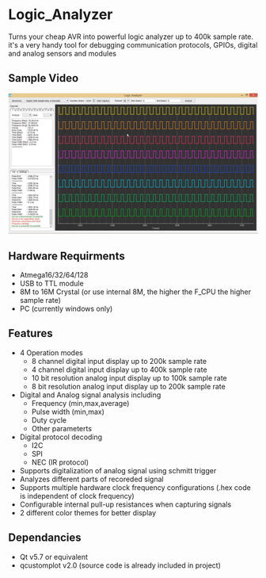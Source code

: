 # Logic_Analyzer
Turns your cheap AVR into powerful logic analyzer up to 400k sample rate. it's a very handy tool for debugging communication protocols, GPIOs, digital and analog sensors and modules

## Sample Video
[![IMAGE ALT TEXT HERE](https://github.com/EhabHelaly/Logic_Analyzer/blob/master/Sample_Images/SS%20logic_analyzer.png)](https://www.youtube.com/watch?v=H4AfqcDREzQ)

## Hardware Requirments
* Atmega16/32/64/128
* USB to TTL module
* 8M to 16M Crystal (or use internal 8M, the higher the F_CPU the higher sample rate)
* PC (currently windows only)

## Features
* 4 Operation modes
	- 8 channel digital input display up to 200k sample rate
	- 4 channel digital input display up to 400k sample rate
	- 10 bit resolution analog input display up to 100k sample rate
	- 8 bit resolution analog input display up to 200k sample rate
* Digital and Analog signal analysis including
	- Frequency (min,max,average)
	- Pulse width (min,max)
	- Duty cycle
	- Other parameterts
* Digital protocol decoding
	- I2C
	- SPI
	- NEC (IR protocol)
* Supports digitalization of analog signal using schmitt trigger
* Analyzes different parts of recoreded signal
* Supports multiple hardware clock frequency configurations (.hex code is independent of clock frequency)
* Configurable internal pull-up resistances when capturing signals 
* 2 different color themes for better display

## Dependancies
* Qt v5.7 or equivalent 
* qcustomplot v2.0 (source code is already included in project)

